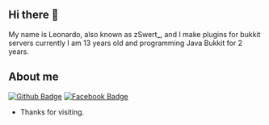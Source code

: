 ## Hi there 👋

My name is Leonardo, also known as zSwert_, and I make plugins for bukkit servers 
currently I am 13 years old and programming Java Bukkit for 2 years.

## About me 
[![Github Badge](https://img.shields.io/badge/-Github-000?style=flat-square&logo=Github&logoColor=white&link=https://github.com/Leonardo-ol/)](https://github.com/Leonardo-ol/)
[![Facebook Badge](https://img.shields.io/badge/-Facebook-blue?style=flat-square&logo=Facebook&logoColor=white&link=https://www.facebook.com/leonardo.oliveira)](https://www.facebook.com/leonardo.oliveira)

- Thanks for visiting.  
